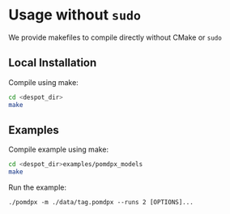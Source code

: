 # Usage without `sudo`

We provide makefiles to compile directly without CMake or `sudo` 

## Local Installation

Compile using make:
```bash
cd <despot_dir>
make
```

## Examples

Compile example using make:
```bash
cd <despot_dir>examples/pomdpx_models
make
```

Run the example:
```
./pomdpx -m ./data/tag.pomdpx --runs 2 [OPTIONS]...
```
